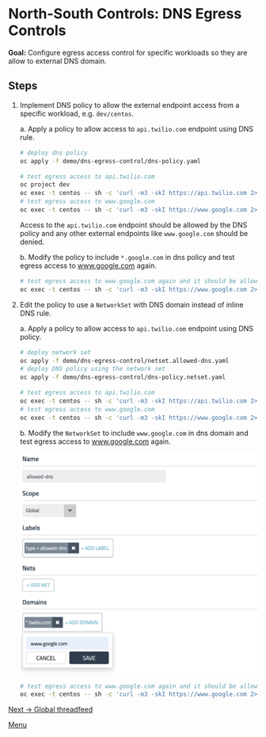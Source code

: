 # North-South Controls: DNS Egress Controls

**Goal:** Configure egress access control for specific workloads so they are allow to external DNS domain.

## Steps

1. Implement DNS policy to allow the external endpoint access from a specific workload, e.g. `dev/centos`.

    a. Apply a policy to allow access to `api.twilio.com` endpoint using DNS rule.

    ```bash
    # deploy dns policy
    oc apply -f demo/dns-egress-control/dns-policy.yaml
    ```

    ```bash
    # test egress access to api.twilio.com
    oc project dev
    oc exec -t centos -- sh -c 'curl -m3 -skI https://api.twilio.com 2>/dev/null | grep -i http'
    # test egress access to www.google.com
    oc exec -t centos -- sh -c 'curl -m3 -skI https://www.google.com 2>/dev/null | grep -i http'
    ```

    Access to the `api.twilio.com` endpoint should be allowed by the DNS policy and any other external endpoints like `www.google.com` should be denied.

    b. Modify the policy to include `*.google.com` in dns policy and test egress access to www.google.com again.

    ```bash
    # test egress access to www.google.com again and it should be allowed.
    oc exec -t centos -- sh -c 'curl -m3 -skI https://www.google.com 2>/dev/null | grep -i http'
    ```

2. Edit the policy to use a `NetworkSet` with DNS domain instead of inline DNS rule.

    a. Apply a policy to allow access to `api.twilio.com` endpoint using DNS policy.

    ```bash
    # deploy network set
    oc apply -f demo/dns-egress-control/netset.allowed-dns.yaml
    # deploy DNS policy using the network set
    oc apply -f demo/dns-egress-control/dns-policy.netset.yaml
    ```

    ```bash
    # test egress access to api.twilio.com
    oc exec -t centos -- sh -c 'curl -m3 -skI https://api.twilio.com 2>/dev/null | grep -i http'
    # test egress access to www.google.com
    oc exec -t centos -- sh -c 'curl -m3 -skI https://www.google.com 2>/dev/null | grep -i http'
    ```

    b. Modify the `NetworkSet` to include `www.google.com` in dns domain and test egress access to www.google.com again.

     ![Add DNS](../img/add-google-dns.png)

    ```bash
    # test egress access to www.google.com again and it should be allowed.
    oc exec -t centos -- sh -c 'curl -m3 -skI https://www.google.com 2>/dev/null | grep -i http'
    ```

[Next -> Global threadfeed](../modules/global-threadfeed.md)

[Menu](../README.md)